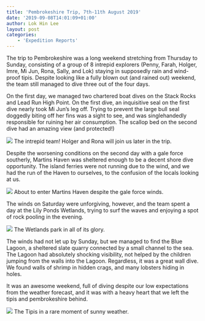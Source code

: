 ```yaml
---
title: 'Pembrokeshire Trip, 7th-11th August 2019'
date: '2019-09-08T14:01:09+01:00'
author: Lok Hin Lee
layout: post
categories:
    - 'Expedition Reports'
---
```


The trip to Pembrokeshire was a long weekend stretching from Thursday to Sunday, consisting of a group of 8 intrepid explorers (Penny, Farah, Holger, Imre, Mi Jun, Rona, Sally, and Lok) staying in supposedly rain and wind-proof tipis. Despite looking like a fully blown out (and rained out) weekend, the team still managed to dive three out of the four days.

On the first day, we managed two chartered boat dives on the Stack Rocks and Lead Run High Point. On the first dive, an inquisitive seal on the first dive nearly took Mi Jun’s leg off. Trying to prevent the large bull seal doggedly biting off her fins was a sight to see, and was singlehandedly responsible for ruining her air consumption. The scallop bed on the second dive had an amazing view (and protected!)

![](https://ouueg.com/wp-content/uploads/2019/09/a.png)
The intrepid team! Holger and Rona will join us later in the trip.

 Despite the worsening conditions on the second day with a gale force southerly, Martins Haven was sheltered enough to be a decent shore dive opportunity. The island ferries were not running due to the wind, and we had the run of the Haven to ourselves, to the confusion of the locals looking at us.

![](https://ouueg.com/wp-content/uploads/2019/09/a-1.png)
About to enter Martins Haven despite the gale force winds.

 The winds on Saturday were unforgiving, however, and the team spent a day at the Lily Ponds Wetlands, trying to surf the waves and enjoying a spot of rock pooling in the evening.

![](https://ouueg.com/wp-content/uploads/2019/09/a-2.png)
The Wetlands park in all of its glory.

The winds had not let up by Sunday, but we managed to find the Blue Lagoon, a sheltered slate quarry connected by a small channel to the sea. The Lagoon had absolutely shocking visibility, not helped by the children jumping from the walls into the Lagoon. Regardless, it was a great wall dive. We found walls of shrimp in hidden crags, and many lobsters hiding in holes.

It was an awesome weekend, full of diving despite our low expectations from the weather forecast, and it was with a heavy heart that we left the tipis and pembrokeshire behind.

![](https://ouueg.com/wp-content/uploads/2019/09/a-3.png)
The Tipis in a rare moment of sunny weather.
